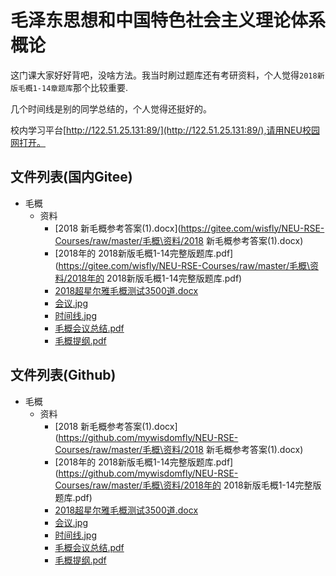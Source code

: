 # 毛泽东思想和中国特色社会主义理论体系概论
这门课大家好好背吧，没啥方法。我当时刷过题库还有考研资料，个人觉得`2018新版毛概1-14章题库`那个比较重要.

几个时间线是别的同学总结的，个人觉得还挺好的。

校内学习平台[http://122.51.25.131:89/](http://122.51.25.131:89/),请用NEU校园网打开。 


## 文件列表(国内Gitee)

- 毛概
    - 资料
        - [2018 新毛概参考答案(1).docx](https://gitee.com/wisfly/NEU-RSE-Courses/raw/master/毛概\资料/2018 新毛概参考答案(1).docx)
        - [2018年的 2018新版毛概1-14完整版题库.pdf](https://gitee.com/wisfly/NEU-RSE-Courses/raw/master/毛概\资料/2018年的 2018新版毛概1-14完整版题库.pdf)
        - [2018超星尔雅毛概测试3500道.docx](https://gitee.com/wisfly/NEU-RSE-Courses/raw/master/毛概\资料/2018超星尔雅毛概测试3500道.docx)
        - [会议.jpg](https://gitee.com/wisfly/NEU-RSE-Courses/raw/master/毛概\资料/会议.jpg)
        - [时间线.jpg](https://gitee.com/wisfly/NEU-RSE-Courses/raw/master/毛概\资料/时间线.jpg)
        - [毛概会议总结.pdf](https://gitee.com/wisfly/NEU-RSE-Courses/raw/master/毛概\资料/毛概会议总结.pdf)
        - [毛概提纲.pdf](https://gitee.com/wisfly/NEU-RSE-Courses/raw/master/毛概\资料/毛概提纲.pdf)


## 文件列表(Github)

- 毛概
    - 资料
        - [2018 新毛概参考答案(1).docx](https://github.com/mywisdomfly/NEU-RSE-Courses/raw/master/毛概\资料/2018 新毛概参考答案(1).docx)
        - [2018年的 2018新版毛概1-14完整版题库.pdf](https://github.com/mywisdomfly/NEU-RSE-Courses/raw/master/毛概\资料/2018年的 2018新版毛概1-14完整版题库.pdf)
        - [2018超星尔雅毛概测试3500道.docx](https://github.com/mywisdomfly/NEU-RSE-Courses/raw/master/毛概\资料/2018超星尔雅毛概测试3500道.docx)
        - [会议.jpg](https://github.com/mywisdomfly/NEU-RSE-Courses/raw/master/毛概\资料/会议.jpg)
        - [时间线.jpg](https://github.com/mywisdomfly/NEU-RSE-Courses/raw/master/毛概\资料/时间线.jpg)
        - [毛概会议总结.pdf](https://github.com/mywisdomfly/NEU-RSE-Courses/raw/master/毛概\资料/毛概会议总结.pdf)
        - [毛概提纲.pdf](https://github.com/mywisdomfly/NEU-RSE-Courses/raw/master/毛概\资料/毛概提纲.pdf)
